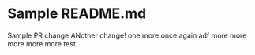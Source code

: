 # Sample README.md

Sample PR change
ANother change!
one more
once again
adf
more
more
more
more
more
test
